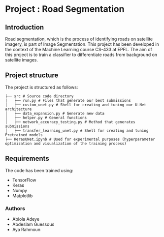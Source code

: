 # Project : Road Segmentation

## Introduction

Road segmentation, which is the process of identifying roads on satellite imagery, is part of Image Segmentation. 
This project has been developed in the context of the Machine Learning course CS-433 at EPFL. The aim of this project is to
train a classifier to differentiate roads from background on satellite images.

## Project structure

The project is structured as follows:

```	
├── src # Source code directory
|   ├── run.py # Files that generate our best submissions 
│   ├── custom_unet.py # Shell for creating and tuning our U-Net architecture
│   ├── data_expansion.py # Generate new data
│   ├── helper.py # General functions 
│   ├── network_accuracy_testing.py # Method that generates submissions
│   ├── transfer_learning_unet.py # Shell for creating and tuning Pretrained models
├── KerasUNet.ipynb # Used for experimental purposes (hyperparameter optimization and visualization of the training process)
```

## Requirements

The code has been trained using:
- TensorFlow 
- Keras
- Numpy
- Matplotlib

### Authors
- Abiola Adeye
- Abdeslam Guessous
- Aya Rahmoun
